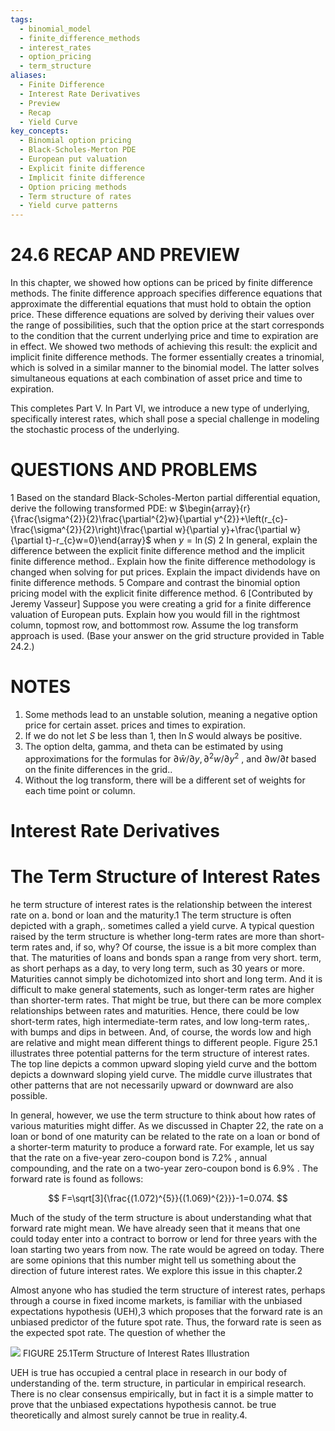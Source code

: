 ```yaml
---
tags:
  - binomial_model
  - finite_difference_methods
  - interest_rates
  - option_pricing
  - term_structure
aliases:
  - Finite Difference
  - Interest Rate Derivatives
  - Preview
  - Recap
  - Yield Curve
key_concepts:
  - Binomial option pricing
  - Black-Scholes-Merton PDE
  - European put valuation
  - Explicit finite difference
  - Implicit finite difference
  - Option pricing methods
  - Term structure of rates
  - Yield curve patterns
---
```


# 24.6 RECAP AND PREVIEW

In this chapter, we showed how options can be priced by finite difference methods. The finite difference approach specifies difference equations that approximate the differential equations that must hold to obtain the option price. These difference equations are solved by deriving their values over the range of possibilities, such that the option price at the start corresponds to the condition that the current underlying price and time to expiration are in effect. We showed two methods of achieving this result: the explicit and implicit finite difference methods. The former essentially creates a trinomial, which is solved in a similar manner to the binomial model. The latter solves simultaneous equations at each combination of asset price and time to expiration.

This completes Part V. In Part VI, we introduce a new type of underlying, specifically interest rates, which shall pose a special challenge in modeling the stochastic process of the underlying.

# QUESTIONS AND PROBLEMS

1 Based on the standard Black-Scholes-Merton partial differential equation, derive the following transformed PDE:  w $\begin{array}{r}{\frac{\sigma^{2}}{2}\frac{\partial^{2}w}{\partial y^{2}}+\left(r_{c}-\frac{\sigma^{2}}{2}\right)\frac{\partial w}{\partial y}+\frac{\partial w}{\partial t}-r_{c}w=0}\end{array}$ when $y=\ln(S)$
2 In general, explain the difference between the explicit finite difference method and the implicit finite difference method.. Explain how the finite difference methodology is changed when solving for put prices. Explain the impact dividends have on finite difference methods.
5 Compare and contrast the binomial option pricing model with the explicit finite difference method.
6 [Contributed by Jeremy Vasseur] Suppose you were creating a grid for a finite difference valuation of European puts. Explain how you would fill in the rightmost column, topmost row, and bottommost row. Assume the log transform approach is used. (Base your answer on the grid structure provided in Table 24.2.)

# NOTES

1. Some methods lead to an unstable solution, meaning a negative option price for certain asset. prices and times to expiration.
2. If we do not let $S$ be less than 1, then $\ln S$ would always be positive.
3. The option delta, gamma, and theta can be estimated by using approximations for the formulas for $\partial\bar{{w}}/\partial y,\partial^{2}{w}/\partial{y^{2}}$ , and $\partial w/\partial t$ based on the finite differences in the grid..
4. Without the log transform, there will be a different set of weights for each time point or column.

# Interest Rate Derivatives

# The Term Structure of Interest Rates

he term structure of interest rates is the relationship between the interest rate on a. bond or loan and the maturity.1 The term structure is often depicted with a graph,. sometimes called a yield curve. A typical question raised by the term structure is whether long-term rates are more than short-term rates and, if so, why? Of course, the issue is a bit more complex than that. The maturities of loans and bonds span a range from very short. term, as short perhaps as a day, to very long term, such as 30 years or more. Maturities cannot simply be dichotomized into short and long term. And it is difficult to make general statements, such as longer-term rates are higher than shorter-term rates. That might be true, but there can be more complex relationships between rates and maturities. Hence, there could be low short-term rates, high intermediate-term rates, and low long-term rates,. with bumps and dips in between. And, of course, the words low and high are relative and might mean different things to different people. Figure 25.1 illustrates three potential patterns for the term structure of interest rates. The top line depicts a common upward sloping yield curve and the bottom depicts a downward sloping yield curve. The middle curve illustrates that other patterns that are not necessarily upward or downward are also possible.

In general, however, we use the term structure to think about how rates of various maturities might differ. As we discussed in Chapter 22, the rate on a loan or bond of one maturity can be related to the rate on a loan or bond of a shorter-term maturity to produce a forward rate. For example, let us say that the rate on a five-year zero-coupon bond is $7.2\%$ , annual compounding, and the rate on a two-year zero-coupon bond is $6.9\%$ . The forward rate is found as follows:

$$
F=\sqrt[3]{\frac{(1.072)^{5}}{(1.069)^{2}}}-1=0.074.
$$

Much of the study of the term structure is about understanding what that forward rate might mean. We have already seen that it means that one could today enter into a contract to borrow or lend for three years with the loan starting two years from now. The rate would be agreed on today. There are some opinions that this number might tell us something about the direction of future interest rates. We explore this issue in this chapter.2

Almost anyone who has studied the term structure of interest rates, perhaps through a course in fixed income markets, is familiar with the unbiased expectations hypothesis (UEH),3 which proposes that the forward rate is an unbiased predictor of the future spot rate. Thus, the forward rate is seen as the expected spot rate. The question of whether the

![](4096044864612219b141f771328d558d50c44eb2bc32ae1f58d1e215c16b5014.jpg)
FIGURE 25.1Term Structure of Interest Rates Illustration

UEH is true has occupied a central place in research in our body of understanding of the. term structure, in particular in empirical research. There is no clear consensus empirically, but in fact it is a simple matter to prove that the unbiased expectations hypothesis cannot. be true theoretically and almost surely cannot be true in reality.4.

